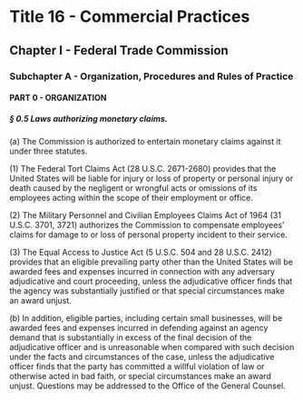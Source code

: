 
# Title 16 - Commercial Practices
## Chapter I - Federal Trade Commission
### Subchapter A - Organization, Procedures and Rules of Practice
#### PART 0 - ORGANIZATION
##### § 0.5 Laws authorizing monetary claims.

(a) The Commission is authorized to entertain monetary claims against it under three statutes.

(1) The Federal Tort Claims Act (28 U.S.C. 2671-2680) provides that the United States will be liable for injury or loss of property or personal injury or death caused by the negligent or wrongful acts or omissions of its employees acting within the scope of their employment or office.

(2) The Military Personnel and Civilian Employees Claims Act of 1964 (31 U.S.C. 3701, 3721) authorizes the Commission to compensate employees' claims for damage to or loss of personal property incident to their service.

(3) The Equal Access to Justice Act (5 U.S.C. 504 and 28 U.S.C. 2412) provides that an eligible prevailing party other than the United States will be awarded fees and expenses incurred in connection with any adversary adjudicative and court proceeding, unless the adjudicative officer finds that the agency was substantially justified or that special circumstances make an award unjust.

(b) In addition, eligible parties, including certain small businesses, will be awarded fees and expenses incurred in defending against an agency demand that is substantially in excess of the final decision of the adjudicative officer and is unreasonable when compared with such decision under the facts and circumstances of the case, unless the adjudicative officer finds that the party has committed a willful violation of law or otherwise acted in bad faith, or special circumstances make an award unjust. Questions may be addressed to the Office of the General Counsel.
